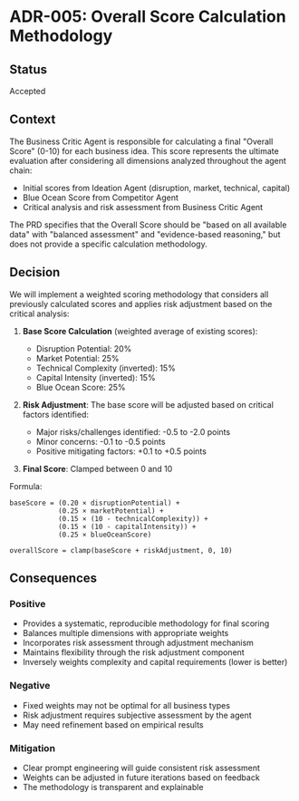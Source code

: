 # ADR-005: Overall Score Calculation Methodology

## Status
Accepted

## Context
The Business Critic Agent is responsible for calculating a final "Overall Score" (0-10) for each business idea. This score represents the ultimate evaluation after considering all dimensions analyzed throughout the agent chain:
- Initial scores from Ideation Agent (disruption, market, technical, capital)
- Blue Ocean Score from Competitor Agent
- Critical analysis and risk assessment from Business Critic Agent

The PRD specifies that the Overall Score should be "based on all available data" with "balanced assessment" and "evidence-based reasoning," but does not provide a specific calculation methodology.

## Decision
We will implement a weighted scoring methodology that considers all previously calculated scores and applies risk adjustment based on the critical analysis:

1. **Base Score Calculation** (weighted average of existing scores):
   - Disruption Potential: 20%
   - Market Potential: 25%
   - Technical Complexity (inverted): 15%
   - Capital Intensity (inverted): 15%
   - Blue Ocean Score: 25%

2. **Risk Adjustment**: The base score will be adjusted based on critical factors identified:
   - Major risks/challenges identified: -0.5 to -2.0 points
   - Minor concerns: -0.1 to -0.5 points
   - Positive mitigating factors: +0.1 to +0.5 points

3. **Final Score**: Clamped between 0 and 10

Formula:
```
baseScore = (0.20 × disruptionPotential) + 
            (0.25 × marketPotential) + 
            (0.15 × (10 - technicalComplexity)) + 
            (0.15 × (10 - capitalIntensity)) + 
            (0.25 × blueOceanScore)

overallScore = clamp(baseScore + riskAdjustment, 0, 10)
```

## Consequences

### Positive
- Provides a systematic, reproducible methodology for final scoring
- Balances multiple dimensions with appropriate weights
- Incorporates risk assessment through adjustment mechanism
- Maintains flexibility through the risk adjustment component
- Inversely weights complexity and capital requirements (lower is better)

### Negative
- Fixed weights may not be optimal for all business types
- Risk adjustment requires subjective assessment by the agent
- May need refinement based on empirical results

### Mitigation
- Clear prompt engineering will guide consistent risk assessment
- Weights can be adjusted in future iterations based on feedback
- The methodology is transparent and explainable